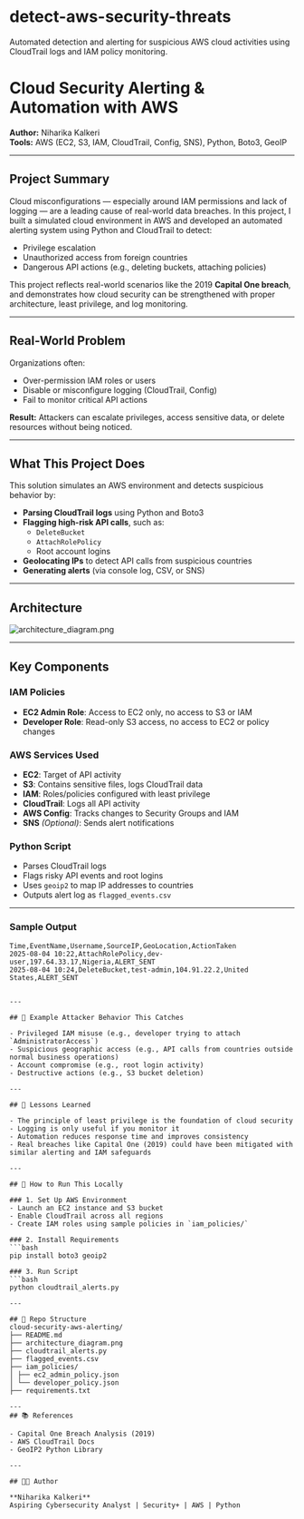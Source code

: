 # detect-aws-security-threats
Automated detection and alerting for suspicious AWS cloud activities using CloudTrail logs and IAM policy monitoring.

#  Cloud Security Alerting & Automation with AWS

**Author:** Niharika Kalkeri  
**Tools:** AWS (EC2, S3, IAM, CloudTrail, Config, SNS), Python, Boto3, GeoIP

---

##  Project Summary

Cloud misconfigurations — especially around IAM permissions and lack of logging — are a leading cause of real-world data breaches. In this project, I built a simulated cloud environment in AWS and developed an automated alerting system using Python and CloudTrail to detect:

- Privilege escalation
- Unauthorized access from foreign countries
- Dangerous API actions (e.g., deleting buckets, attaching policies)

This project reflects real-world scenarios like the 2019 **Capital One breach**, and demonstrates how cloud security can be strengthened with proper architecture, least privilege, and log monitoring.

---

##  Real-World Problem

Organizations often:
- Over-permission IAM roles or users
- Disable or misconfigure logging (CloudTrail, Config)
- Fail to monitor critical API actions

**Result:** Attackers can escalate privileges, access sensitive data, or delete resources without being noticed.

---

##  What This Project Does

This solution simulates an AWS environment and detects suspicious behavior by:
- **Parsing CloudTrail logs** using Python and Boto3
- **Flagging high-risk API calls**, such as:
  - `DeleteBucket`
  - `AttachRolePolicy`
  - Root account logins
- **Geolocating IPs** to detect API calls from suspicious countries
- **Generating alerts** (via console log, CSV, or SNS)

---

##  Architecture

![architecture_diagram.png](architecture_diagram.png)

---

##  Key Components

###  IAM Policies
- **EC2 Admin Role**: Access to EC2 only, no access to S3 or IAM
- **Developer Role**: Read-only S3 access, no access to EC2 or policy changes

###  AWS Services Used
- **EC2**: Target of API activity
- **S3**: Contains sensitive files, logs CloudTrail data
- **IAM**: Roles/policies configured with least privilege
- **CloudTrail**: Logs all API activity
- **AWS Config**: Tracks changes to Security Groups and IAM
- **SNS** *(Optional)*: Sends alert notifications

###  Python Script
- Parses CloudTrail logs
- Flags risky API events and root logins
- Uses `geoip2` to map IP addresses to countries
- Outputs alert log as `flagged_events.csv`

---

###  Sample Output

```csv
Time,EventName,Username,SourceIP,GeoLocation,ActionTaken
2025-08-04 10:22,AttachRolePolicy,dev-user,197.64.33.17,Nigeria,ALERT_SENT
2025-08-04 10:24,DeleteBucket,test-admin,104.91.22.2,United States,ALERT_SENT


---

## 🔎 Example Attacker Behavior This Catches

- Privileged IAM misuse (e.g., developer trying to attach `AdministratorAccess`)
- Suspicious geographic access (e.g., API calls from countries outside normal business operations)
- Account compromise (e.g., root login activity)
- Destructive actions (e.g., S3 bucket deletion)

---

## 🧠 Lessons Learned

- The principle of least privilege is the foundation of cloud security  
- Logging is only useful if you monitor it  
- Automation reduces response time and improves consistency  
- Real breaches like Capital One (2019) could have been mitigated with similar alerting and IAM safeguards

---

## 🚀 How to Run This Locally

### 1. Set Up AWS Environment
- Launch an EC2 instance and S3 bucket  
- Enable CloudTrail across all regions  
- Create IAM roles using sample policies in `iam_policies/`

### 2. Install Requirements
```bash
pip install boto3 geoip2

### 3. Run Script
```bash
python cloudtrail_alerts.py

---

## 📂 Repo Structure
cloud-security-aws-alerting/
├── README.md
├── architecture_diagram.png
├── cloudtrail_alerts.py
├── flagged_events.csv
├── iam_policies/
│ ├── ec2_admin_policy.json
│ └── developer_policy.json
├── requirements.txt

---
## 📚 References

- Capital One Breach Analysis (2019)  
- AWS CloudTrail Docs  
- GeoIP2 Python Library  

---

## 🧑‍💻 Author

**Niharika Kalkeri**  
Aspiring Cybersecurity Analyst | Security+ | AWS | Python  
